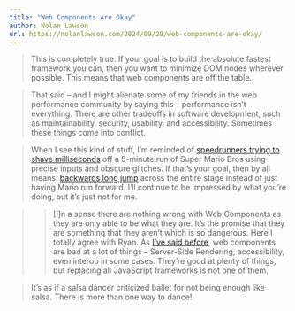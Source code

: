 ```yaml
---
title: "Web Components Are Okay"
author: Nolan Lawson
url: https://nolanlawson.com/2024/09/28/web-components-are-okay/
---
```


> This is completely true. If your goal is to build the absolute fastest framework you can, then you want to minimize DOM nodes wherever possible. This means that web components are off the table.


> That said – and I might alienate some of my friends in the web performance community by saying this – performance isn’t everything. There are other tradeoffs in software development, such as maintainability, security, usability, and accessibility. Sometimes these things come into conflict.


> When I see this kind of stuff, I’m reminded of [speedrunners trying to shave milliseconds](https://www.youtube.com/watch?v=7rIJNT7dCmE) off a 5-minute run of Super Mario Bros using precise inputs and obscure glitches. If that’s your goal, then by all means: [backwards long jump](https://ukikipedia.net/wiki/Backwards_Long_Jump) across the entire stage instead of just having Mario run forward. I’ll continue to be impressed by what you’re doing, but it’s just not for me.


> > [I]n a sense there are nothing wrong with Web Components as they are only able to be what they are. It’s the promise that they are something that they aren’t which is so dangerous.
>  Here I totally agree with Ryan. As [I’ve said before](https://nolanlawson.com/2023/08/23/use-web-components-for-what-theyre-good-at/), web components are bad at a lot of things – Server-Side Rendering, accessibility, even interop in some cases. They’re good at plenty of things, but replacing all JavaScript frameworks is not one of them.


> It’s as if a salsa dancer criticized ballet for not being enough like salsa. There is more than one way to dance!



